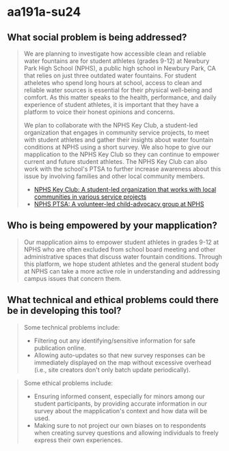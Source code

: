 # aa191a-su24 

## What social problem is being addressed? 
> We are planning to investigate how accessible clean and reliable water fountains are for student athletes (grades 9-12) at Newbury Park High School (NPHS), a public high school in Newbury Park, CA that relies on just three outdated water fountains. For student atheletes who spend long hours at school, access to clean and reliable water sources is essential for their physical well-being and comfort. As this matter speaks to the health, performance, and daily experience of student athletes, it is important that they have a platform to voice their honest opinions and concerns.
>
> We plan to collaborate with the NPHS Key Club, a student-led organization that engages in community service projects, to meet with student athletes and gather their insights about water fountain conditions at NPHS using a short survey. We also hope to give our mapplication to the NPHS Key Club so they can continue to empower current and future student athletes. The NPHS Key Club can also work with the school's PTSA to further increase awareness about this issue by involving families and other local community members. 
> 
> - [NPHS Key Club: A student-led organization that works with local communities in various service projects](https://sites.google.com/view/nphskeyclub/club) 
> - [NPHS PTSA: A volunteer-led child-advocacy group at NPHS](https://www.newburyparkhsptsa.org/) 

## Who is being empowered by your mapplication? 
> Our mapplication aims to empower student athletes in grades 9-12 at NPHS who are often excluded from school board meeting and other administrative spaces that discuss water fountain conditions. Through this platform, we hope student athletes and the general student body at NPHS can take a more active role in understanding and addressing campus issues that concern them. 

## What technical and ethical problems could there be in developing this tool?
> Some technical problems include: 
> - Filtering out any identifying/sensitive information for safe publication online. 
> - Allowing auto-updates so that new survey responses can be immediately displayed on the map without excessive overhead (i.e., site creators don't only batch update periodically). 

> Some ethical problems include: 
> - Ensuring informed consent, especially for minors among our student participants, by providing accurate information in our survey about the mapplication's context and how data will be used. 
> - Making sure to not project our own biases on to respondents when creating survey questions and allowing individuals to freely express their own experiences. 
